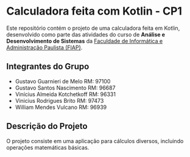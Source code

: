 # Calculadora feita com Kotlin - CP1

Este repositório contém o projeto de uma calculadora feita em Kotlin, desenvolvido como parte das atividades do curso de **Análise e Desenvolvimento de Sistemas** da [Faculdade de Informática e Administração Paulista (FIAP)](https://www.fiap.com.br/).

## Integrantes do Grupo

- Gustavo Guarnieri de Melo RM: 97100
- Gustavo Santos Nascimento RM: 96687
- Vinícius Almeida Kotchetkoff RM: 96331
- Vinicius Rodrigues Brito RM: 97473
- William Mendes Vulcano RM: 96939

## Descrição do Projeto
O projeto consiste em uma aplicação para cálculos diversos, incluindo operações matemáticas básicas.
